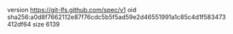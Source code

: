 version https://git-lfs.github.com/spec/v1
oid sha256:a0d8f7662112e87f76cdc5b5f5ad59e2d46551991a1c85c4d1f583473412df64
size 6139
